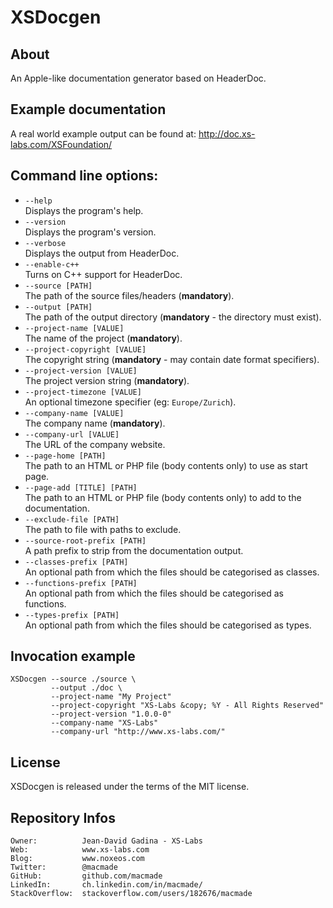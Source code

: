 XSDocgen
========

About
-----

An Apple-like documentation generator based on HeaderDoc.

Example documentation
---------------------

A real world example output can be found at: http://doc.xs-labs.com/XSFoundation/

Command line options:
---------------------

 * `--help`  
   Displays the program's help.
 * `--version`  
   Displays the program's version.
 * `--verbose`  
   Displays the output from HeaderDoc.
 * `--enable-c++`  
   Turns on C++ support for HeaderDoc.
 * `--source [PATH]`  
   The path of the source files/headers (**mandatory**).
 * `--output [PATH]`  
   The path of the output directory (**mandatory** - the directory must exist).
 * `--project-name [VALUE]`  
   The name of the project (**mandatory**).
 * `--project-copyright [VALUE]`  
   The copyright string (**mandatory** - may contain date format specifiers).
 * `--project-version [VALUE]`  
   The project version string (**mandatory**).
 * `--project-timezone [VALUE]`  
   An optional timezone specifier (eg: `Europe/Zurich`).
 * `--company-name [VALUE]`  
   The company name (**mandatory**).
 * `--company-url [VALUE]`   
   The URL of the company website.
 * `--page-home [PATH]`  
   The path to an HTML or PHP file (body contents only) to use as start page.
 * `--page-add [TITLE] [PATH]`  
   The path to an HTML or PHP file (body contents only) to add to the documentation.
 * `--exclude-file [PATH]`  
    The path to file with paths to exclude.
 * `--source-root-prefix [PATH]`  
   A path prefix to strip from the documentation output.
 * `--classes-prefix [PATH]`  
   An optional path from which the files should be categorised as classes.
 * `--functions-prefix [PATH]`  
   An optional path from which the files should be categorised as functions.
 * `--types-prefix [PATH]`  
   An optional path from which the files should be categorised as types.
   

Invocation example
------------------

    XSDocgen --source ./source \
             --output ./doc \
             --project-name "My Project"
             --project-copyright "XS-Labs &copy; %Y - All Rights Reserved"
             --project-version "1.0.0-0"
             --company-name "XS-Labs"
             --company-url "http://www.xs-labs.com/"

License
-------

XSDocgen is released under the terms of the MIT license.

Repository Infos
----------------

    Owner:			Jean-David Gadina - XS-Labs
    Web:			www.xs-labs.com
    Blog:			www.noxeos.com
    Twitter:		@macmade
    GitHub:			github.com/macmade
    LinkedIn:		ch.linkedin.com/in/macmade/
    StackOverflow:	stackoverflow.com/users/182676/macmade
